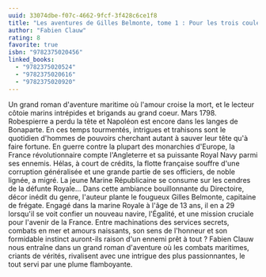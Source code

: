 ```yaml
---
uuid: 33074dbe-f07c-4662-9fcf-3f428c6ce1f8
title: "Les aventures de Gilles Belmonte, tome 1 : Pour les trois couleurs"
author: "Fabien Clauw"
rating: 8
favorite: true
isbn: "9782375020456"
linked_books:
  - "9782375020524"
  - "9782375020616"
  - "9782375020920"
---
```


Un grand roman d'aventure maritime où l'amour croise la mort, et le lecteur côtoie marins intrépides et brigands au grand coeur. Mars 1798. Robespierre a perdu la tête et Napoléon est encore dans les langes de Bonaparte. En ces temps tourmentés, intrigues et trahisons sont le quotidien d'hommes de pouvoirs cherchant autant à sauver leur tête qu'à faire fortune. En guerre contre la plupart des monarchies d'Europe, la France révolutionnaire compte l'Angleterre et sa puissante Royal Navy parmi ses ennemis. Hélas, à court de crédits, la flotte française souffre d'une corruption généralisée et une grande partie de ses officiers, de noble lignée, a migré. La jeune Marine Républicaine se consume sur les cendres de la défunte Royale... Dans cette ambiance bouillonnante du Directoire, décor inédit du genre, l'auteur plante le fougueux Gilles Belmonte, capitaine de frégate. Engagé dans la marine Royale à l'âge de 13 ans, il en a 29 lorsqu'il se voit confier un nouveau navire, l'Égalité, et une mission cruciale pour l'avenir de la France. Entre machinations des services secrets, combats en mer et amours naissants, son sens de l'honneur et son formidable instinct auront-ils raison d'un ennemi prêt à tout ? Fabien Clauw nous entraîne dans un grand roman d'aventure où les combats maritimes, criants de vérités, rivalisent avec une intrigue des plus passionnantes, le tout servi par une plume flamboyante.
